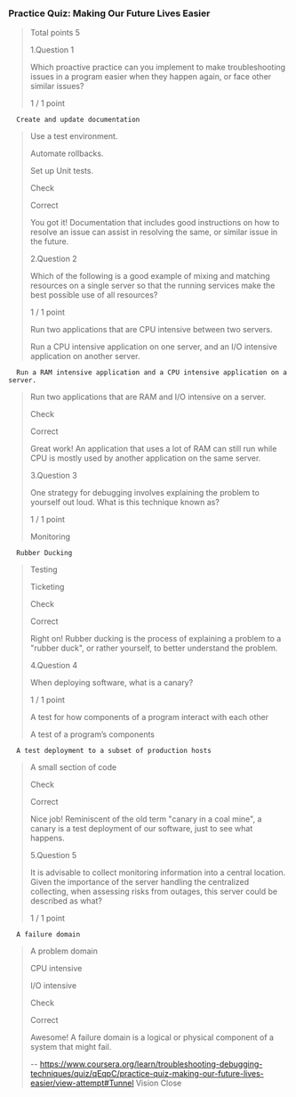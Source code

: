 ### Practice Quiz: Making Our Future Lives Easier
> 
> Total points 5
> 
>  1.Question 1
> 
> Which proactive practice can you implement to make troubleshooting issues in a program easier when they happen again, or face other similar issues?
> 
> 1 / 1 point 
> 

      Create and update documentation 
> 
>  Use a test environment. 
> 
>  Automate rollbacks. 
> 
>  Set up Unit tests. 
> 
> Check
> 
> Correct
> 
> You got it! Documentation that includes good instructions on how to resolve an issue can assist in resolving the same, or similar issue in the future.
> 
>  2.Question 2
> 
> Which of the following is a good example of mixing and matching resources on a single server so that the running services make the best possible use of all resources?
> 
> 1 / 1 point 
> 
>  Run two applications that are CPU intensive between two servers. 
> 
>  Run a CPU intensive application on one server, and an I/O intensive application on another server. 
> 

      Run a RAM intensive application and a CPU intensive application on a server. 
> 
>  Run two applications that are RAM and I/O intensive on a server. 
> 
> Check
> 
> Correct
> 
> Great work! An application that uses a lot of RAM can still run while CPU is mostly used by another application on the same server.
> 
>  3.Question 3
> 
> One strategy for debugging involves explaining the problem to yourself out loud. What is this technique known as?
> 
> 1 / 1 point 
> 
>  Monitoring 
> 

      Rubber Ducking 
> 
>  Testing 
> 
>  Ticketing 
> 
> Check
> 
> Correct
> 
> Right on! Rubber ducking is the process of explaining a problem to a "rubber duck", or rather yourself, to better understand the problem.
> 
>  4.Question 4
> 
> When deploying software, what is a canary?
> 
> 1 / 1 point 
> 
>  A test for how components of a program interact with each other 
> 
>  A test of a program’s components 
> 

      A test deployment to a subset of production hosts 
> 
>  A small section of code 
> 
> Check
> 
> Correct
> 
> Nice job! Reminiscent of the old term "canary in a coal mine", a canary is a test deployment of our software, just to see what happens.
> 
>  5.Question 5
> 
> It is advisable to collect monitoring information into a central location. Given the importance of the server handling the centralized collecting, when assessing risks from outages, this server could be described as what?
> 
> 1 / 1 point 
> 

      A failure domain 
> 
>  A problem domain 
> 
>  CPU intensive 
> 
>  I/O intensive 
> 
> Check
> 
> Correct
> 
> Awesome! A failure domain is a logical or physical component of a system that might fail.
>
> -- https://www.coursera.org/learn/troubleshooting-debugging-techniques/quiz/qEqpC/practice-quiz-making-our-future-lives-easier/view-attempt#Tunnel Vision Close
